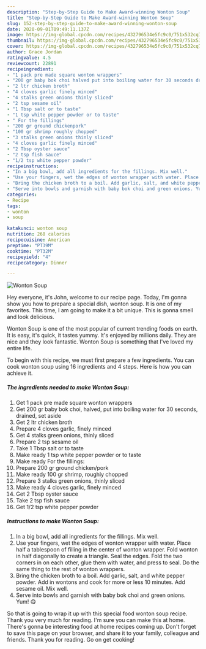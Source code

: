 ```yaml
---
description: "Step-by-Step Guide to Make Award-winning Wonton Soup"
title: "Step-by-Step Guide to Make Award-winning Wonton Soup"
slug: 152-step-by-step-guide-to-make-award-winning-wonton-soup
date: 2020-09-01T09:49:11.137Z
image: https://img-global.cpcdn.com/recipes/432796534e5fc9c0/751x532cq70/wonton-soup-recipe-main-photo.jpg
thumbnail: https://img-global.cpcdn.com/recipes/432796534e5fc9c0/751x532cq70/wonton-soup-recipe-main-photo.jpg
cover: https://img-global.cpcdn.com/recipes/432796534e5fc9c0/751x532cq70/wonton-soup-recipe-main-photo.jpg
author: Grace Jordan
ratingvalue: 4.5
reviewcount: 22891
recipeingredient:
- "1 pack pre made square wonton wrappers"
- "200 gr baby bok choi halved put into boiling water for 30 seconds drained set aside"
- "2 ltr chicken broth"
- "4 cloves garlic finely minced"
- "4 stalks green onions thinly sliced"
- "2 tsp sesame oil"
- "1 Tbsp salt or to taste"
- "1 tsp white pepper powder or to taste"
- " For the fillings"
- "200 gr ground chickenpork"
- "100 gr shrimp roughly chopped"
- "3 stalks green onions thinly sliced"
- "4 cloves garlic finely minced"
- "2 Tbsp oyster sauce"
- "2 tsp fish sauce"
- "1/2 tsp white pepper powder"
recipeinstructions:
- "In a big bowl, add all ingredients for the fillings. Mix well."
- "Use your fingers, wet the edges of wonton wrapper with water. Place half a tablespoon of filling in the center of wonton wrapper. Fold wonton in half diagonally to create a triangle. Seal the edges. Fold the two corners in on each other, glue them with water, and press to seal. Do the same thing to the rest of wonton wrappers."
- "Bring the chicken broth to a boil. Add garlic, salt, and white pepper powder. Add in wontons and cook for more or less 10 minutes. Add sesame oil. Mix well."
- "Serve into bowls and garnish with baby bok choi and green onions. Yum! 😋"
categories:
- Recipe
tags:
- wonton
- soup

katakunci: wonton soup 
nutrition: 268 calories
recipecuisine: American
preptime: "PT39M"
cooktime: "PT32M"
recipeyield: "4"
recipecategory: Dinner

---
```



![Wonton Soup](https://img-global.cpcdn.com/recipes/432796534e5fc9c0/751x532cq70/wonton-soup-recipe-main-photo.jpg)

Hey everyone, it's John, welcome to our recipe page. Today, I'm gonna show you how to prepare a special dish, wonton soup. It is one of my favorites. This time, I am going to make it a bit unique. This is gonna smell and look delicious.



Wonton Soup is one of the most popular of current trending foods on earth. It is easy, it's quick, it tastes yummy. It's enjoyed by millions daily. They are nice and they look fantastic. Wonton Soup is something that I've loved my entire life.


To begin with this recipe, we must first prepare a few ingredients. You can cook wonton soup using 16 ingredients and 4 steps. Here is how you can achieve it.

<!--inarticleads1-->

##### The ingredients needed to make Wonton Soup:

1. Get 1 pack pre made square wonton wrappers
1. Get 200 gr baby bok choi, halved, put into boiling water for 30 seconds, drained, set aside
1. Get 2 ltr chicken broth
1. Prepare 4 cloves garlic, finely minced
1. Get 4 stalks green onions, thinly sliced
1. Prepare 2 tsp sesame oil
1. Take 1 Tbsp salt or to taste
1. Make ready 1 tsp white pepper powder or to taste
1. Make ready  For the fillings:
1. Prepare 200 gr ground chicken/pork
1. Make ready 100 gr shrimp, roughly chopped
1. Prepare 3 stalks green onions, thinly sliced
1. Make ready 4 cloves garlic, finely minced
1. Get 2 Tbsp oyster sauce
1. Take 2 tsp fish sauce
1. Get 1/2 tsp white pepper powder




<!--inarticleads2-->

##### Instructions to make Wonton Soup:

1. In a big bowl, add all ingredients for the fillings. Mix well.
1. Use your fingers, wet the edges of wonton wrapper with water. Place half a tablespoon of filling in the center of wonton wrapper. Fold wonton in half diagonally to create a triangle. Seal the edges. Fold the two corners in on each other, glue them with water, and press to seal. Do the same thing to the rest of wonton wrappers.
1. Bring the chicken broth to a boil. Add garlic, salt, and white pepper powder. Add in wontons and cook for more or less 10 minutes. Add sesame oil. Mix well.
1. Serve into bowls and garnish with baby bok choi and green onions. Yum! 😋




So that is going to wrap it up with this special food wonton soup recipe. Thank you very much for reading. I'm sure you can make this at home. There's gonna be interesting food at home recipes coming up. Don't forget to save this page on your browser, and share it to your family, colleague and friends. Thank you for reading. Go on get cooking!
